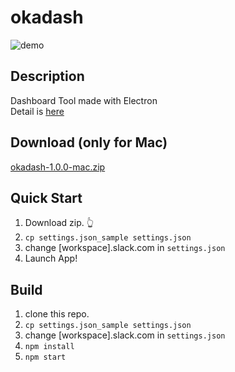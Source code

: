 # okadash

![demo](https://github.com/konoyono/okadash/blob/master/images/forREADME.gif)

## Description
Dashboard Tool made with Electron  
Detail is [here](https://trello.com/b/dwk73iz6/okadash)

## Download (only for Mac)
[okadash-1.0.0-mac.zip](https://github.com/konoyono/okadash/releases/download/1.0.0/okadash-1.0.0-mac.zip)

## Quick Start
1. Download zip. 👆
1. `cp settings.json_sample settings.json`  
1. change [workspace].slack.com in `settings.json`  
1. Launch App!

## Build
1. clone this repo.
1. `cp settings.json_sample settings.json`  
1. change [workspace].slack.com in `settings.json`  
1. `npm install`
1. `npm start`
